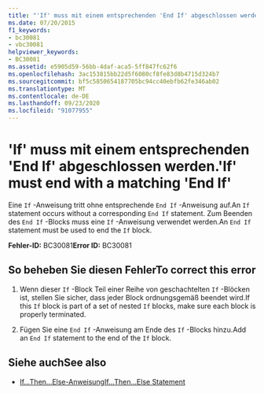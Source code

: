 ```yaml
---
title: "'If' muss mit einem entsprechenden 'End If' abgeschlossen werden."
ms.date: 07/20/2015
f1_keywords:
- bc30081
- vbc30081
helpviewer_keywords:
- BC30081
ms.assetid: e5905d59-56bb-4daf-aca5-5ff847fc62f6
ms.openlocfilehash: 3ac153815bb22d5f6080cf8fe83d8b4715d324b7
ms.sourcegitcommit: bf5c5850654187705bc94cc40ebfb62fe346ab02
ms.translationtype: MT
ms.contentlocale: de-DE
ms.lasthandoff: 09/23/2020
ms.locfileid: "91077955"
---
```

# <a name="if-must-end-with-a-matching-end-if"></a><span data-ttu-id="ebca1-102">'If' muss mit einem entsprechenden 'End If' abgeschlossen werden.</span><span class="sxs-lookup"><span data-stu-id="ebca1-102">'If' must end with a matching 'End If'</span></span>

<span data-ttu-id="ebca1-103">Eine `If` -Anweisung tritt ohne entsprechende `End If` -Anweisung auf.</span><span class="sxs-lookup"><span data-stu-id="ebca1-103">An `If` statement occurs without a corresponding `End If` statement.</span></span> <span data-ttu-id="ebca1-104">Zum Beenden des `End If` -Blocks muss eine `If` -Anweisung verwendet werden.</span><span class="sxs-lookup"><span data-stu-id="ebca1-104">An `End If` statement must be used to end the `If` block.</span></span>  
  
 <span data-ttu-id="ebca1-105">**Fehler-ID:** BC30081</span><span class="sxs-lookup"><span data-stu-id="ebca1-105">**Error ID:** BC30081</span></span>  
  
## <a name="to-correct-this-error"></a><span data-ttu-id="ebca1-106">So beheben Sie diesen Fehler</span><span class="sxs-lookup"><span data-stu-id="ebca1-106">To correct this error</span></span>  
  
1. <span data-ttu-id="ebca1-107">Wenn dieser `If` -Block Teil einer Reihe von geschachtelten `If` -Blöcken ist, stellen Sie sicher, dass jeder Block ordnungsgemäß beendet wird.</span><span class="sxs-lookup"><span data-stu-id="ebca1-107">If this `If` block is part of a set of nested `If` blocks, make sure each block is properly terminated.</span></span>  
  
2. <span data-ttu-id="ebca1-108">Fügen Sie eine `End If` -Anweisung am Ende des `If` -Blocks hinzu.</span><span class="sxs-lookup"><span data-stu-id="ebca1-108">Add an `End If` statement to the end of the `If` block.</span></span>  
  
## <a name="see-also"></a><span data-ttu-id="ebca1-109">Siehe auch</span><span class="sxs-lookup"><span data-stu-id="ebca1-109">See also</span></span>

- [<span data-ttu-id="ebca1-110">If...Then...Else-Anweisung</span><span class="sxs-lookup"><span data-stu-id="ebca1-110">If...Then...Else Statement</span></span>](../language-reference/statements/if-then-else-statement.md)
